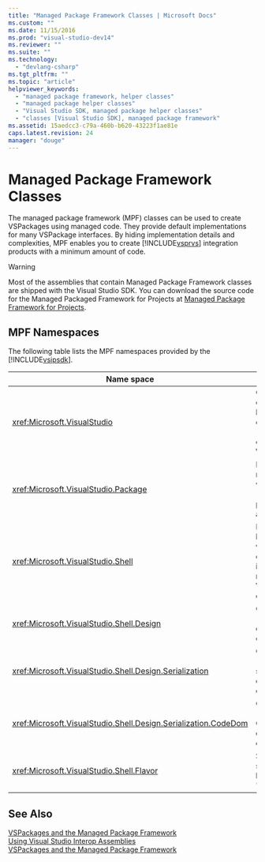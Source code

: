 ```yaml
---
title: "Managed Package Framework Classes | Microsoft Docs"
ms.custom: ""
ms.date: 11/15/2016
ms.prod: "visual-studio-dev14"
ms.reviewer: ""
ms.suite: ""
ms.technology: 
  - "devlang-csharp"
ms.tgt_pltfrm: ""
ms.topic: "article"
helpviewer_keywords: 
  - "managed package framework, helper classes"
  - "managed package helper classes"
  - "Visual Studio SDK, managed package helper classes"
  - "classes [Visual Studio SDK], managed package framework"
ms.assetid: 15aedcc3-c79a-460b-b620-43223f1ae81e
caps.latest.revision: 24
manager: "douge"
---
```

# Managed Package Framework Classes
The managed package framework (MPF) classes can be used to create VSPackages using managed code. They provide default implementations for many VSPackage interfaces. By hiding implementation details and complexities, MPF enables you to create [!INCLUDE[vsprvs](../includes/vsprvs-md.md)] integration products with a minimum amount of code.  
  
> [!WARNING]
>  Most of the assemblies that contain Managed Package Framework classes are shipped with the Visual Studio SDK. You can download the source code for the Managed Packaged Framework for Projects at [Managed Package Framework for Projects](http://mpfproj11.codeplex.com/).  
  
## MPF Namespaces  
 The following table lists the MPF namespaces provided by the [!INCLUDE[vsipsdk](../includes/vsipsdk-md.md)].  
  
|Name space|Contents|  
|----------------|--------------|  
|<xref:Microsoft.VisualStudio>|Contains useful classes for handling COM errors, [!INCLUDE[vsprvs](../includes/vsprvs-md.md)] constants, and Win32 windows.|  
|<xref:Microsoft.VisualStudio.Package>|Includes managed code wrappers for [!INCLUDE[vsprvs](../includes/vsprvs-md.md)] projects, editors, and MSBuild.|  
|<xref:Microsoft.VisualStudio.Shell>|Includes MPF base classes from which you can derive an implementation of many common Visual Studio objects.|  
|<xref:Microsoft.VisualStudio.Shell.Design>|Contains [!INCLUDE[vsprvs](../includes/vsprvs-md.md)] designer extensions.|  
|<xref:Microsoft.VisualStudio.Shell.Design.Serialization>|Contains [!INCLUDE[vsprvs](../includes/vsprvs-md.md)] serialization designer extensions.|  
|<xref:Microsoft.VisualStudio.Shell.Design.Serialization.CodeDom>|Contains [!INCLUDE[vsprvs](../includes/vsprvs-md.md)] CodeDom designer extensions.|  
|<xref:Microsoft.VisualStudio.Shell.Flavor>|Supports project subtypes (also known as "flavors").|  
  
## See Also  
 [VSPackages and the Managed Package Framework](../misc/vspackages-and-the-managed-package-framework.md)   
 [Using Visual Studio Interop Assemblies](../extensibility/internals/using-visual-studio-interop-assemblies.md)   
 [VSPackages and the Managed Package Framework](../misc/vspackages-and-the-managed-package-framework.md)